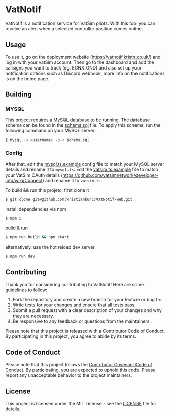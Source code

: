 # VatNotif
VatNotif is a notification service for VatSim pilots. With this tool you can receive an alert when a selected controller position comes online.

## Usage
To use it, go on the deployment website (<https://vatnotif.kristn.co.uk/>) and log in with your vatSim account. Then go to the dashboard and add the callsigns you want to track (eg. EGNX_GND) and also set up your notification options such as Discord webhook, more info on the notifications is on the home page.

## Building

### MYSQL

This project requires a MySQL database to be running. The database schema can be found in the [schema.sql](src/lib/server/database/schema.sql) file.
To apply this schema, run the following command on your MySQL server:
```bash
$ mysql -u <username> -p < schema.sql
```

### Config

After that, edit the [mysql.ts.example](src/lib/server/conf/mysql.ts.example) config file to match your MySQL server details and rename it to `mysql.ts`.
Edit the [vatsim.ts.example](src/lib/server/conf/vatsim.ts.example) file to match your VatSim OAuth details (<https://github.com/vatsimnetwork/developer-info/wiki/Connect>) and rename it to `vatsim.ts`.

To build && run this projetc, first clone it
```bash
$ git clone git@github.com:kristiankunc/VatNotif-web.git
```

install dependencies via npm
``` bash
$ npm i
```

build & run
```bash
$ npm run build && npm start
```

alternatively, use the hot reload dev server
```bash
$ npm run dev
```

## Contributing
Thank you for considering contributing to VatNotif! Here are some guidelines to follow:

1. Fork the repository and create a new branch for your feature or bug fix.
2. Write tests for your changes and ensure that all tests pass.
3. Submit a pull request with a clear description of your changes and why they are necessary.
4. Be responsive to any feedback or questions from the maintainers.

Please note that this project is released with a Contributor Code of Conduct. By participating in this project, you agree to abide by its terms.

## Code of Conduct

Please note that this project follows the [Contributor Covenant Code of Conduct](https://www.contributor-covenant.org/version/2/0/code_of_conduct/). By participating, you are expected to uphold this code. Please report any unacceptable behavior to the project maintainers.


## License
This project is licensed under the MIT License - see the [LICENSE](LICENSE) file for details.